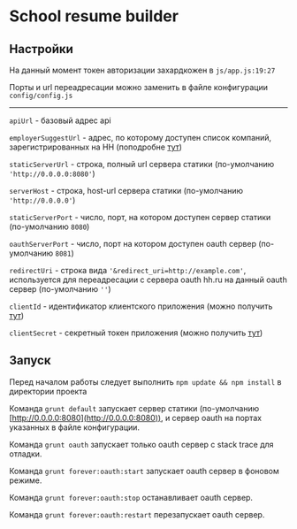 # School resume builder

## Настройки
На данный момент токен авторизации захардкожен в `js/app.js:19:27`

Порты и url переадресации можно заменить в файле конфигурации 
`config/config.js`

---

`apiUrl` - базовый адрес api

`employerSuggestUrl` - адрес, по которому доступен список компаний, зарегистрированных на HH
(поподробне [тут](https://github.com/hhru/api/blob/7f443c4548e4d5b98371600d9061746eea610eff/docs/employers.md))

`staticServerUrl` - строка, полный url сервера статики
(по-умолчанию `'http://0.0.0.0:8080'`)

`serverHost` - строка, host-url сервера статики
(по-умолчанию `'http://0.0.0.0'`)

`staticServerPort` - число, порт, на котором доступен сервер статики
(по-умолчанию `8080`)

`oauthServerPort` - число, порт на котором доступен oauth сервер
(по-умолчанию `8081`)

`redirectUri` - строка вида `'&redirect_uri=http://example.com'`, используется для переадресации с сервера oauth hh.ru на данный oauth сервер 
(по-умолчанию `''`)

`clientId` - идентификатор клиентского приложения
(можно получить [тут](https://dev.hh.ru]))

`clientSecret` - секретный токен приложения
(можно получить [тут](https://dev.hh.ru]))

## Запуск
Перед началом работы следует выполнить `npm update && npm install` в директории проекта

Команда `grunt default` запускает сервер статики (по-умолчанию [http://0.0.0.0:8080](http://0.0.0.0:8080)), и сервер oauth на портах указанных в файле конфигурации.

Команда `grunt oauth` запускает только oauth сервер с stack trace для отладки.

Команда `grunt forever:oauth:start` запускает oauth сервер в фоновом режиме.

Команда `grunt forever:oauth:stop` останавливает oauth сервер. 

Команда `grunt forever:oauth:restart` перезапускает oauth сервер.
